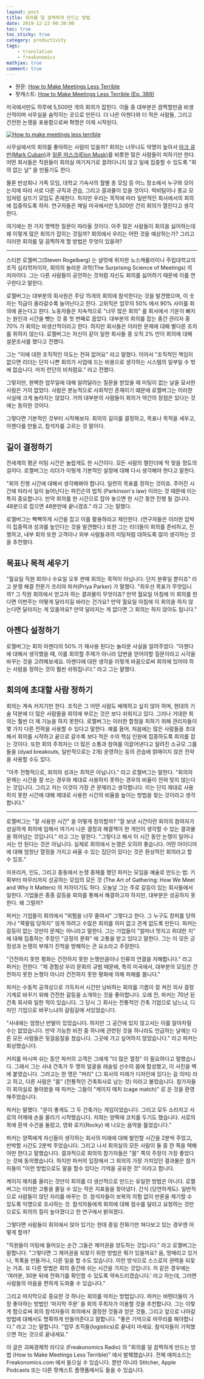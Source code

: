 ```yaml
---
layout: post
title: 회의를 덜 끔찍하게 만드는 방법
date: 2019-12-23 00:30:00
toc: true
toc_sticky: true
category: productivity
tags:
    - translation
    - freakonomics
mathjax: true
comment: true
---
```


* 원문: [How to Make Meetings Less Terrible](https://gen.medium.com/how-to-make-meetings-less-terrible-3d977542ab3c)
* 팟캐스트: [How to Make Meetings Less Terrible (Ep. 389)
](http://freakonomics.com/podcast/meetings/)

미국에서만도 하루에 5,500만 개의 회의가 잡힌다. 이들 중 대부분은 끔찍할만큼 비생산적이며 사무실을 숨막히는 곳으로 만든다. 더 나은 아젠다와 더 적은 사람들, 그리고 건전한 논쟁을 포용함으로써 혁명은 이제 시작된다.

[![How to make meetings less terrible](https://i.ibb.co/x8d6JQD/https-i-ytimg-com-vi-gu-Cakm-Fup-GQ-hqdefault.jpg)](https://www.youtube.com/watch?v=guCakmFupGQ "How to make meetings less terrible")

사무실에서의 회의를 좋아하는 사람이 있을까? 회의는 너무나도 악명이 높아서 [마크 큐반(Mark Cuban)](https://www.cnbc.com/2019/10/02/why-billionaire-mark-cuban-hates-meetings.html)과 [일론 머스크(Elon Musk)](https://www.businessinsider.com/elon-musk-3-rules-running-better-meetings-like-having-less-2019-8)를 비롯한 많은 사람들이 피하기만 한다. 어떤 회사들은 직원들이 회의실 여기저기로 끌려다니지 않고 일에 집중할 수 있도록 "회의 없는 날" 을 만들기도 한다.

물론 반상회나 가족 모임, 대학교 기숙사의 월별 층 모임 등 어느 장소에서 누구와 모이는지에 따라 서로 다른 규칙과 관습, 그리고 결과물이 있을 것이다. 럭비팀이나 종교 모임처럼 실뜨기 모임도 존재한다. 하지만 우리는 목적에 따라 일반적인 회사에서의 회의에 집중하도록 하자. 연구자들은 매일 미국에서만 5,500만 건의 회의가 열린다고 생각한다.

여기에는 한 가지 명백한 질문이 따라올 것이다. 아주 많은 사람들이 회의을 싫어하는데 왜 이렇게 많은 회의가 잡히는 것일까? 회의에서 우리는 어떤 것을 예상하는가? 그리고 이러한 회의를 덜 끔찍하게 할 방법은 무엇이 있을까?

---

스티븐 로젤버그(Steven Rogelberg) 는 샬럿에 위치한 노스캐롤라이나 주립대학교의 조직 심리학자이자, 회의의 놀라운 과학(The Surprising Science of Meetings) 의 저자이다. 그는 다른 사람들이 공언하는 것처럼 자신도 회의를 싫어하기 때문에 이를 연구한다고 말한다.

로젤버그는 대부분의 회사원은 주당 15개의 회의에 참석한다는 것을 발견했으며, 이 숫자는 직급이 올라갈수록 늘어난다고 한다. 고위직은 업무의 50% 에서 90% 사이를 회의에 쏟는다고 한다. 노동자들은 지속적으로 "너무 많은 회의" 를 회사에서 기운이 빠지는 원인과 시간을 뺏는 것 중 첫 번째로 꼽았다. 대부분의 회의를 잡는 중간 관리자 중 70% 가 회의는 비생산적이라고 한다. 하지만 회사들은 이러한 문제에 대해 별다른 조치를 취하지 않는다. 로젤버그는 자신이 같이 일한 회사들 중 오직 2% 만이 회의에 대해 설문조사를 했다고 전했다.

그는 "이에 대한 조직적인 의도는 전혀 없어요" 라고 말했다. 이어서 "조직적인 책임이 없으면 리더는 단지 나쁜 회의가 사업에 드는 비용으로 생각하는 시스템의 일부일 수 밖에 없습니다. 마치 런던의 비처럼요." 라고 전했다.

그렇지만, 완벽한 업무일에 대해 알려달라는 질문을 받았을 때 미팅이 없는 날을 묘사한 사람은 거의 없었다. 사람은 본능적으로 사회적인 존재이기 떄문에 로젤버그는 이러한 사실에 크게 놀라지는 않았다. 거의 대부분의 사람들이 회의가 약간의 장점은 있다는 것에는 동의한 것이다.

그렇다면 기본적인 것부터 시작해보자. 회의의 길이를 결정하고, 목표나 목적을 세우고, 아젠다를 만들고, 참석자를 고르는 것 말이다.

## 길이 결정하기

전세계의 평균 미팅 시간은 놀랍게도 한 시간이다. 모든 사람의 캘린더에 딱 맞을 정도의 길이다. 로젤버그는 리더가 이렇게 기본적인 설정에 대해 다시 생각해야 한다고 말한다.

"회의 진행 시간에 대해서 생각해봐야 합니다. 일련의 목표를 정하는 것이죠. 주어진 시간에 따라서 일이 늘어난다는 파킨슨의 법칙 (Parkinson's law) 이라는 것 때문에 이는 특히 중요합니다. 만약 회의를 한 시간으로 잡아 놓으면 한 시간 동안 진행 될 겁니다. 48분으로 잡으면 48분만에 끝나겠죠." 라고 그는 말했다.

로젤버그는 빡빡하게 시간을 잡고 이를 활용하라고 제안한다. (연구자들은 이러한 압박이 집중력과 성과를 높인다는 것을 발견했다.) 또한 그는 리더들이 회의를 준비하고, 진행하고, 내부 회의 또한 고객이나 외부 사람들과의 미팅처럼 대하도록 많이 생각하는 것을 추천했다.

## 목표나 목적 세우기

"월요일 직원 회의나 수요일 오후 판매 회의는 목적이 아닙니다. 단지 분류일 뿐이죠" 라고 분쟁 해결 전문가 프리야 파커(Priya Parker) 가 말했다. "최우선 목표가 무엇입니까? 그 직원 회의에서 얻고자 하는 결과물이 무엇이죠? 만약 월요일 아침에 이 회의를 한다면 이번주는 어떻게 달라지길 바라는 건가요? 만약 월요일 아침에 이 회의을 하지 않는다면 달라지는 게 있을까요? 만약 달라지는 게 없다면 그 회의는 하지 않아도 됩니다."

## 아젠다 설정하기

로젤버그는 회의 아젠다의 50% 가 재사용 된다는 놀라운 사실을 알려주었다. "아젠다에 대해서 생각했을 때, 이를 회의할 주제가 아니라 답변을 얻어야할 질문이라고 시각을 바꾸는 것을 고려해보세요. 아젠다에 대한 생각을 이렇게 바꿈으로써 회의에 있어야 하는 사람을 정하는 것이 훨씬 쉬워집니다." 라고 그는 말했다.

## 회의에 초대할 사람 정하기

회의는 계속 커지기만 한다. 조직은 그 어떤 사람도 배제하고 싶지 않아 하며, 현대의 기술 덕분에 더 많은 사람들을 회의에 부르는 것은 보다 쉬워지고 있다. 그러나 거대한 회의는 훨씬 더 제 기능을 하지 못한다. 로젤버그는 이러한 함정을 피하기 위해 관리자들이 몇 가지 다른 전략을 사용할 수 있다고 말한다. 예를 들어, 처음에는 많은 사람들을 초대해서 회의를 시작하고 끝으로 갈수록 보다 적은 수의 핵심 인원에 집중하도록 회의를 잡는 것이다. 또한 회의 주최자는 더 많은 소통과 참여를 이끌어낸다고 알려진 소규모 그룹들을 (dyad breakouts, 일반적으로는 2개) 운영하는 등의 관습에 얽매이지 않은 전략을 사용할 수도 있다.

"아주 전형적으로, 회의의 성과는 최적은 아닙니다." 라고 로젤버그는 말한다. "회의의 문제는 시간을 잘 쓰는 경우와 제대로 사용하지 못하는 경우의 비율이 전혀 맞지 않는다는 것입니다. 그리고 저는 이것이 가장 큰 문제라고 생각합니다. 이는 단지 제대로 사용하지 못한 시간에 대해 제대로 사용한 시간의 비율을 높이는 방법을 찾는 것이라고 생각합니다."

---

로젤버그는 "잘 사용한 시간" 을 어떻게 정의할까? "잘 보낸 시간이란 회의의 참여자가 성실하게 회의에 임해서 여기서 나온 결정과 해결책이 한 개인이 생각할 수 있는 결과물을 뛰어넘는 것입니다." 라고 그는 말한다. "그렇다고 해서 이 시간 동안 논쟁이 일어나서는 안 된다는 것은 아닙니다. 실제로 회의에서 논쟁은 오히려 좋습니다. 어떤 아이디어에 대해 엄청난 열정을 가지고 싸울 수 있는 집단이 있다는 것은 환상적인 회의라고 할 수 있죠."

아프리카, 인도, 그리고 중동에서 논쟁 중재를 했던 파커는 모임을 예술로 만드는 법: 기획부터 마무리까지 성공하는 모임의 모든 것 (The Art of Gathering: How We Meet and Why It Matters) 의 저자이기도 하다. 오늘날 그는 주로 갈등이 있는 회사들에서 일한다. 기업들은 종종 갈등을 회의를 통해서 해결하고자 하지만, 대부분은 성공하지 못한다. 왜 그럴까? 

파커는 기업들이 회의에서 "위험을 너무 줄여서" 그렇다고 한다. 그 누구도 창피를 당하거나 "쪽팔림 당하지" 않게 하려고 수많은 회의를 의미 없고 관계 없도록 만든다. 파커는 갈등이 없는 것만이 문제는 아니라고 말한다. 그는 기업들이 "얼마너 멋지고 위대한 지" 에 대해 집중하는 주장인 "긍정의 문화" 에 고통을 받고 있다고 말한다. 그는 이 모든 긍정성과 논쟁의 부재가 진척을 방해하는 큰 요소라고 주장한다.

"건전하지 못한 평화는 건전하지 못한 논쟁만큼이나 인류의 연결을 저해합니다." 라고 파커는 전한다. "제 경험상 우리 문화의 규범 때문에, 특히 미국에서, 대부분의 모임은 건전하지 못한 논쟁이 아니라 건전하지 못한 평화에 의해 피해를 봅니다."

파커는 수동적 공격성으로 가득차서 시간만 낭비하는 회의를 기름이 잘 쳐진 의사 결정 기계로 바꾸기 위해 건전한 갈등을 소개하는 것을 좋아합니다. 오래 전, 파커는 70년 된 건축 회사와 일한 적이 있습니다. 그 당시 그 회사는 전통적인 건축 기업으로 남느냐, 디자인 기업으로 바꾸느냐의 갈림길에 서있었습니다.

"사내에는 엄청난 반발이 있었습니다. 하지만 그 공간에 있지 않고서는 이를 알아차릴 수는 없었습니다. 만약 가능한 비전 중 하나에 관련된 것을 하나라도 언급하는 날에는 다른 모든 사람들은 뒷걸음질을 쳤습니다. 그곳에 가고 싶어하지 않았습니다." 라고 파커는 회상했습니다.

커피를 마시며 쉬는 동안 파커의 고객은 그에게 "더 많은 열정" 이 필요하다고 말했습니다. 그래서 그는 사내 건축가 두 명의 얼굴을 레슬링 선수의 몸에 합성했고, 이 사진을 벽에 붙였습니다. 그러고는 한 명은 "머리" (그 회사의 미래가 디자인에 있다는 걸 의미) 라고 하고, 다른 사람은 "몸" (전통적인 건축회사로 남는 것) 이라고 불렀습니다. 참가자들이 회의실로 돌아왔을 때 파커는 그들이 "케이지 매치 (cage match)" 로 온 것을 환영해주었습니다.

파커는 말했다. "운이 좋게도 그 두 건축가는 게임이었습니다. 그리고 모두 소리치고 서로의 어깨에 손을 올리기 시작했습니다. 저희는 양쪽에 코치를 두기도 했습니다. 서로의 목에 흰색 수건을 둘렀고, 영화 로키(Rocky) 에 나오는 음악을 틀었습니다."

파커는 양쪽에게 자신들이 생각하는 회사의 미래에 대해 발언할 시간을 2분씩 주었고, 반박할 시간도 2분씩 주었습니다. 그리고 나서 회의실의 모든 사람이 둘 중 한 쪽을 택해야만 한다고 말했습니다. 결과적으로 회의의 참가자들은 "몸" 쪽의 주장이 가장 좋았다는 것에 동의했습니다. 하지만 파커의 입장에서 그 회의의 가장 가치있던 결과물은 참가자들이 "이런 방법으로도 말을 할수 있다는 기억을 공유한 것" 이라고 합니다.

케이지 매치를 올리는 것만이 회의를 더 생산적으로 만드는 유일한 방법은 아니다. 로젤버그는 이러한 고통을 줄일 수 있는 작은 지표들을 찾아냈다. 간식 (당연하게도). 일반적으로 사람들이 앉던 자리를 바꾸는 것. 참석자들이 보복의 의험 없이 반론을 제기할 수 있도록 익명으로 조사하는 것. 참석자들에게 회의에 대해 점수를 달라고 요청하는 것만으로도 회의의 질이 높아졌다고 한 연구에서 밝혀졌다.

그렇다면 사람들이 회의에서 앉아 있기는 한데 종일 전화기만 쳐다보고 있는 경우엔 어떻게 할까?

"직원들이 미팅에 들어오는 순간 그들은 제어권을 양도하는 것입니다." 라고 로젤버그는 말합니다. "그렇다면 그 제어권을 되찾기 위한 방법은 뭐가 있을까요? 음, 멍때리고 있거나, 목록을 만들거나, 다른 일을 할 수도 있습니다. 이런 방식으로 스스로의 권력을 되찾는 거죠. 또 다른 방법은 회의 중간에 쉬는 시간을 가지는 것입니다. 저 같은 경우에는 '여러분, 30분 뒤에 전화기를 확인할 수 있도록 약속드리겠습니다.' 라고 하는데, 그러면 사람들의 마음을 편하게 도와줄 수 있습니다."

그리고 마지막으로 중요한 것 하나는 회의를 마치는 방법입니다. 파커는 바텐더들이 가장 좋아하는 방법인 '마지막 주문' 을 회의 주최자가 이용할 것을 추천합니다. 그는 이렇게 함으로써 회의 참석자들이 회의에서 결정한 것들과 얻은 것들, 그리고 앞으로 나아갈 방법에 대해서도 명확하게 만들어준다고 말합니다. "좋은 기억으로 마무리를 해야합니다." 라고 그는 말합니다. "업무 조직들(logistics)로 끝내지 마세요. 참석자들이 기억했으면 하는 것으로 끝내세요."

이 글은 괴짜경제학 라디오 (Freakonomics Radio) 의 "회의를 덜 끔찍하게 만드는 방법 (How to Make Meetings Less Terrible)" 에서 발췌했습니다. 전체 에피소드는 Freakonomics.com 에서 들으실 수 있습니다. 뿐만 아니라 Stitcher, Apple Podcasts 또는 다른 팟캐스트 플랫폼에서도 들을 수 있습니다.
